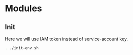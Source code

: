 # Modules

## Init

Here we will use IAM token instead of service-account key.

```bash
. ./init-env.sh
```
